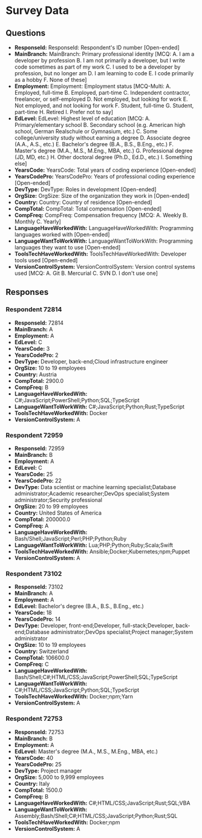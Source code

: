 # Survey Data

## Questions

- **ResponseId:** ResponseId: Respondent's ID number [Open-ended]
- **MainBranch:** MainBranch: Primary professional identity [MCQ: A. I am a developer by profession B. I am not primarily a developer, but I write code sometimes as part of my work C. I used to be a developer by profession, but no longer am D. I am learning to code E. I code primarily as a hobby F. None of these]
- **Employment:** Employment: Employment status [MCQ-Multi: A. Employed, full-time B. Employed, part-time C. Independent contractor, freelancer, or self-employed D. Not employed, but looking for work E. Not employed, and not looking for work F. Student, full-time G. Student, part-time H. Retired I. Prefer not to say]
- **EdLevel:** EdLevel: Highest level of education [MCQ: A. Primary/elementary school B. Secondary school (e.g. American high school, German Realschule or Gymnasium, etc.) C. Some college/university study without earning a degree D. Associate degree (A.A., A.S., etc.) E. Bachelor's degree (B.A., B.S., B.Eng., etc.) F. Master's degree (M.A., M.S., M.Eng., MBA, etc.) G. Professional degree (JD, MD, etc.) H. Other doctoral degree (Ph.D., Ed.D., etc.) I. Something else]
- **YearsCode:** YearsCode: Total years of coding experience [Open-ended]
- **YearsCodePro:** YearsCodePro: Years of professional coding experience [Open-ended]
- **DevType:** DevType: Roles in development [Open-ended]
- **OrgSize:** OrgSize: Size of the organization they work in [Open-ended]
- **Country:** Country: Country of residence [Open-ended]
- **CompTotal:** CompTotal: Total compensation [Open-ended]
- **CompFreq:** CompFreq: Compensation frequency [MCQ: A. Weekly B. Monthly C. Yearly]
- **LanguageHaveWorkedWith:** LanguageHaveWorkedWith: Programming languages worked with [Open-ended]
- **LanguageWantToWorkWith:** LanguageWantToWorkWith: Programming languages they want to use [Open-ended]
- **ToolsTechHaveWorkedWith:** ToolsTechHaveWorkedWith: Developer tools used [Open-ended]
- **VersionControlSystem:** VersionControlSystem: Version control systems used [MCQ: A. Git B. Mercurial C. SVN D. I don't use one]

## Responses

### Respondent 72814

- **ResponseId:** 72814
- **MainBranch:** A
- **Employment:** A
- **EdLevel:** C
- **YearsCode:** 3
- **YearsCodePro:** 2
- **DevType:** Developer, back-end;Cloud infrastructure engineer
- **OrgSize:** 10 to 19 employees
- **Country:** Austria
- **CompTotal:** 2900.0
- **CompFreq:** B
- **LanguageHaveWorkedWith:** C#;JavaScript;PowerShell;Python;SQL;TypeScript
- **LanguageWantToWorkWith:** C#;JavaScript;Python;Rust;TypeScript
- **ToolsTechHaveWorkedWith:** Docker
- **VersionControlSystem:** A

### Respondent 72959

- **ResponseId:** 72959
- **MainBranch:** B
- **Employment:** A
- **EdLevel:** C
- **YearsCode:** 25
- **YearsCodePro:** 22
- **DevType:** Data scientist or machine learning specialist;Database administrator;Academic researcher;DevOps specialist;System administrator;Security professional
- **OrgSize:** 20 to 99 employees
- **Country:** United States of America
- **CompTotal:** 200000.0
- **CompFreq:** A
- **LanguageHaveWorkedWith:** Bash/Shell;JavaScript;Perl;PHP;Python;Ruby
- **LanguageWantToWorkWith:** Lua;PHP;Python;Ruby;Scala;Swift
- **ToolsTechHaveWorkedWith:** Ansible;Docker;Kubernetes;npm;Puppet
- **VersionControlSystem:** A

### Respondent 73102

- **ResponseId:** 73102
- **MainBranch:** A
- **Employment:** A
- **EdLevel:** Bachelor's degree (B.A., B.S., B.Eng., etc.)
- **YearsCode:** 18
- **YearsCodePro:** 14
- **DevType:** Developer, front-end;Developer, full-stack;Developer, back-end;Database administrator;DevOps specialist;Project manager;System administrator
- **OrgSize:** 10 to 19 employees
- **Country:** Switzerland
- **CompTotal:** 106600.0
- **CompFreq:** C
- **LanguageHaveWorkedWith:** Bash/Shell;C#;HTML/CSS;JavaScript;PowerShell;SQL;TypeScript
- **LanguageWantToWorkWith:** C#;HTML/CSS;JavaScript;Python;SQL;TypeScript
- **ToolsTechHaveWorkedWith:** Docker;npm;Yarn
- **VersionControlSystem:** A

### Respondent 72753

- **ResponseId:** 72753
- **MainBranch:** B
- **Employment:** A
- **EdLevel:** Master's degree (M.A., M.S., M.Eng., MBA, etc.)
- **YearsCode:** 40
- **YearsCodePro:** 25
- **DevType:** Project manager
- **OrgSize:** 5,000 to 9,999 employees
- **Country:** Italy
- **CompTotal:** 1500.0
- **CompFreq:** B
- **LanguageHaveWorkedWith:** C#;HTML/CSS;JavaScript;Rust;SQL;VBA
- **LanguageWantToWorkWith:** Assembly;Bash/Shell;C#;HTML/CSS;JavaScript;Python;Rust;SQL
- **ToolsTechHaveWorkedWith:** Docker;npm
- **VersionControlSystem:** A


